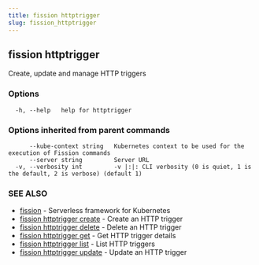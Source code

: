 ```yaml
---
title: fission httptrigger
slug: fission_httptrigger
---
```

## fission httptrigger

Create, update and manage HTTP triggers

### Options

```
  -h, --help   help for httptrigger
```

### Options inherited from parent commands

```
      --kube-context string   Kubernetes context to be used for the execution of Fission commands
      --server string         Server URL
  -v, --verbosity int         -v |:|: CLI verbosity (0 is quiet, 1 is the default, 2 is verbose) (default 1)
```

### SEE ALSO

* [fission](/docs/fission-cli/fission/)	 - Serverless framework for Kubernetes
* [fission httptrigger create](/docs/fission-cli/fission_httptrigger_create/)	 - Create an HTTP trigger
* [fission httptrigger delete](/docs/fission-cli/fission_httptrigger_delete/)	 - Delete an HTTP trigger
* [fission httptrigger get](/docs/fission-cli/fission_httptrigger_get/)	 - Get HTTP trigger details
* [fission httptrigger list](/docs/fission-cli/fission_httptrigger_list/)	 - List HTTP triggers
* [fission httptrigger update](/docs/fission-cli/fission_httptrigger_update/)	 - Update an HTTP trigger

